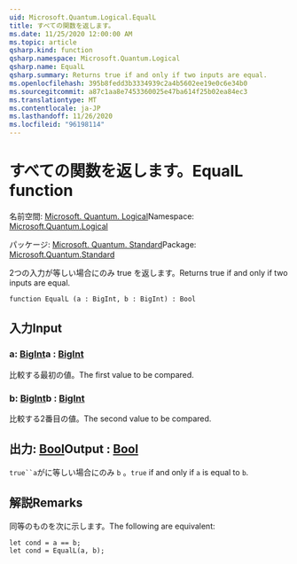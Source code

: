 ```yaml
---
uid: Microsoft.Quantum.Logical.EqualL
title: すべての関数を返します。
ms.date: 11/25/2020 12:00:00 AM
ms.topic: article
qsharp.kind: function
qsharp.namespace: Microsoft.Quantum.Logical
qsharp.name: EqualL
qsharp.summary: Returns true if and only if two inputs are equal.
ms.openlocfilehash: 395b8fedd3b3334939c2a4b5602ee19e0c6e34b0
ms.sourcegitcommit: a87c1aa8e7453360025e47ba614f25b02ea84ec3
ms.translationtype: MT
ms.contentlocale: ja-JP
ms.lasthandoff: 11/26/2020
ms.locfileid: "96198114"
---
```

# <a name="equall-function"></a><span data-ttu-id="b684f-102">すべての関数を返します。</span><span class="sxs-lookup"><span data-stu-id="b684f-102">EqualL function</span></span>

<span data-ttu-id="b684f-103">名前空間: [Microsoft. Quantum. Logical](xref:Microsoft.Quantum.Logical)</span><span class="sxs-lookup"><span data-stu-id="b684f-103">Namespace: [Microsoft.Quantum.Logical](xref:Microsoft.Quantum.Logical)</span></span>

<span data-ttu-id="b684f-104">パッケージ: [Microsoft. Quantum. Standard](https://nuget.org/packages/Microsoft.Quantum.Standard)</span><span class="sxs-lookup"><span data-stu-id="b684f-104">Package: [Microsoft.Quantum.Standard](https://nuget.org/packages/Microsoft.Quantum.Standard)</span></span>


<span data-ttu-id="b684f-105">2つの入力が等しい場合にのみ true を返します。</span><span class="sxs-lookup"><span data-stu-id="b684f-105">Returns true if and only if two inputs are equal.</span></span>

```qsharp
function EqualL (a : BigInt, b : BigInt) : Bool
```


## <a name="input"></a><span data-ttu-id="b684f-106">入力</span><span class="sxs-lookup"><span data-stu-id="b684f-106">Input</span></span>

### <a name="a--bigint"></a><span data-ttu-id="b684f-107">a: [BigInt](xref:microsoft.quantum.lang-ref.bigint)</span><span class="sxs-lookup"><span data-stu-id="b684f-107">a : [BigInt](xref:microsoft.quantum.lang-ref.bigint)</span></span>

<span data-ttu-id="b684f-108">比較する最初の値。</span><span class="sxs-lookup"><span data-stu-id="b684f-108">The first value to be compared.</span></span>


### <a name="b--bigint"></a><span data-ttu-id="b684f-109">b: [BigInt](xref:microsoft.quantum.lang-ref.bigint)</span><span class="sxs-lookup"><span data-stu-id="b684f-109">b : [BigInt](xref:microsoft.quantum.lang-ref.bigint)</span></span>

<span data-ttu-id="b684f-110">比較する2番目の値。</span><span class="sxs-lookup"><span data-stu-id="b684f-110">The second value to be compared.</span></span>



## <a name="output--bool"></a><span data-ttu-id="b684f-111">出力: [Bool](xref:microsoft.quantum.lang-ref.bool)</span><span class="sxs-lookup"><span data-stu-id="b684f-111">Output : [Bool](xref:microsoft.quantum.lang-ref.bool)</span></span>

<span data-ttu-id="b684f-112">`true``a`がに等しい場合にのみ `b` 。</span><span class="sxs-lookup"><span data-stu-id="b684f-112">`true` if and only if `a` is equal to `b`.</span></span>

## <a name="remarks"></a><span data-ttu-id="b684f-113">解説</span><span class="sxs-lookup"><span data-stu-id="b684f-113">Remarks</span></span>

<span data-ttu-id="b684f-114">同等のものを次に示します。</span><span class="sxs-lookup"><span data-stu-id="b684f-114">The following are equivalent:</span></span>

```Q#
let cond = a == b;
let cond = EqualL(a, b);
```